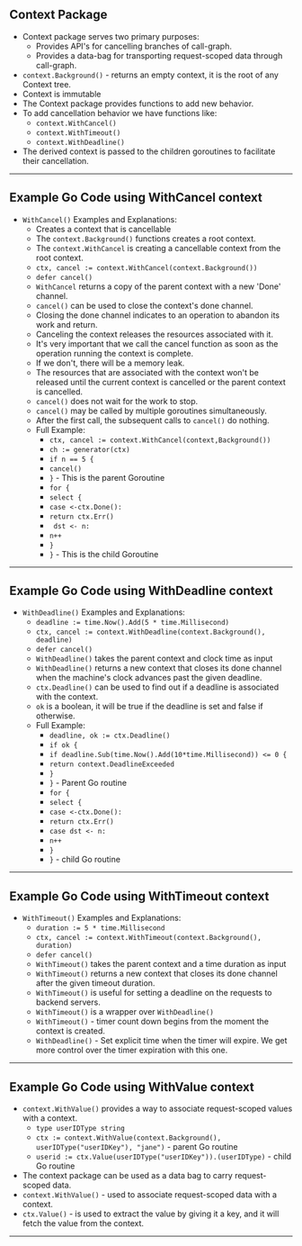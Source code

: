 ## Context Package
- Context package serves two primary purposes:
  - Provides API's for cancelling branches of call-graph.
  - Provides a data-bag for transporting request-scoped data through call-graph.
- `context.Background()` - returns an empty context, it is the root of any Context tree.
- Context is immutable
- The Context package provides functions to add new behavior.
- To add cancellation behavior we have functions like:
    - `context.WithCancel()`
    - `context.WithTimeout()`
    - `context.WithDeadline()`
- The derived context is passed to the children goroutines to facilitate their cancellation.
---

## Example Go Code using WithCancel context
- `WithCancel()` Examples and Explanations:
    - Creates a context that is cancellable
    - The `context.Background()` functions creates a root context.
    - The `context.WithCancel` is creating a cancellable context from the root context.
    - `ctx, cancel := context.WithCancel(context.Background())`
    - `defer cancel()`
    - `WithCancel` returns a copy of the parent context with a new 'Done' channel.
    - `cancel()` can be used to close the context's done channel.
    - Closing the done channel indicates to an operation to abandon its work and return.
    - Canceling the context releases the resources associated with it.
    - It's very important that we call the cancel function as soon as the operation running the context is complete.
    - If we don't, there will be a memory leak.
    - The resources that are associated with the context won't be released until the current context is cancelled or the parent context is cancelled.
    - `cancel()` does not wait for the work to stop.
    - `cancel()` may be called by multiple goroutines simultaneously.
    - After the first call, the subsequent calls to `cancel()` do nothing.
    - Full Example:
      - `ctx, cancel := context.WithCancel(context,Background())`
      - `ch := generator(ctx)`
      - `if n == 5 {`
      -   `cancel()`
      - `}` - This is the parent Goroutine
      - `for {`
      -   `select {`
      -   `case <-ctx.Done():`
      -    `return ctx.Err()`
      -    ` dst <- n:`
      -    `n++`
      -    `}`
      -   `}` - This is the child Goroutine
---

## Example Go Code using WithDeadline context
- `WithDeadline()` Examples and Explanations:
  - `deadline := time.Now().Add(5 * time.Millisecond)`
  - `ctx, cancel := context.WithDeadline(context.Background(), deadline)`
  - `defer cancel()`
  - `WithDeadline()` takes the parent context and clock time as input
  - `WithDeadline()` returns a new context that closes its done channel when the machine's clock advances past the given deadline.
  - `ctx.Deadline()` can be used to find out if a deadline is associated with the context.
  - `ok` is a boolean, it will be true if the deadline is set and false if otherwise.
  - Full Example:
    - `deadline, ok := ctx.Deadline()`
    - `if ok {`
    - `if deadline.Sub(time.Now().Add(10*time.Millisecond)) <= 0 {`
    - `return context.DeadlineExceeded`
    - `}`
    - `}` - Parent Go routine
    - `for {`
    - `select {`
    - `case <-ctx.Done():`
    - `return ctx.Err()`
    - `case dst <- n:`
    - `n++`
    - `}`
    - `}` - child Go routine
---

## Example Go Code using WithTimeout context
- `WithTimeout()` Examples and Explanations:
  - `duration := 5 * time.Millisecond`
  - `ctx, cancel := context.WithTimeout(context.Background(), duration)`
  - `defer cancel()`
  - `WithTimeout()` takes the parent context and a time duration as input
  - `WithTimeout()` returns a new context that closes its done channel after the given timeout duration.
  - `WithTimeout()` is useful for setting a deadline on the requests to backend servers.
  - `WithTimeout()` is a wrapper over `WithDeadline()`
  - `WithTimeout()` - timer count down begins from the moment the context is created.
  - `WithDeadline()` - Set explicit time when the timer will expire. We get more control over the timer expiration with this one.
---

## Example Go Code using WithValue context
- `context.WithValue()` provides a way to associate request-scoped values with a context.
   -  `type userIDType string`
   -  `ctx := context.WithValue(context.Background(), userIDType("userIDKey"), "jane")` - parent Go routine
   -  `userid := ctx.Value(userIDType("userIDKey")).(userIDType)` - child Go routine
- The context package can be used as a data bag to carry request-scoped data.
- `context.WithValue()` - used to associate request-scoped data with a context.
- `ctx.Value()` - is used to extract the value by giving it a key, and it will fetch the value from the context.
---
